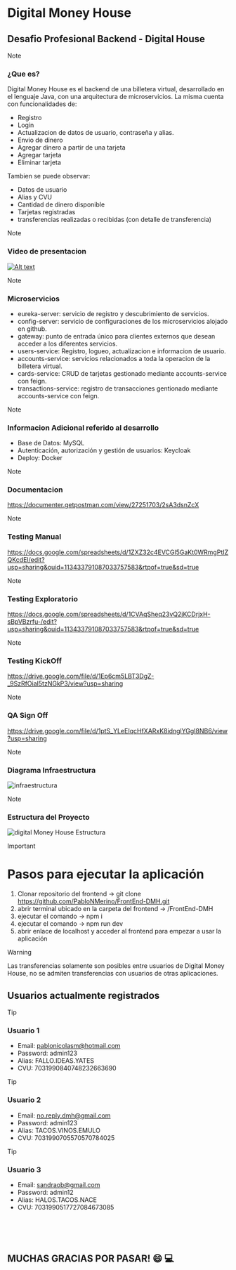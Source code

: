 # Digital Money House
## Desafio Profesional Backend - Digital House

> [!NOTE]
> ### ¿Que es?

Digital Money House es el backend de una billetera virtual, desarrollado en el lenguaje Java, con una arquitectura de microservicios.
La misma cuenta con funcionalidades de:
- Registro
- Login
- Actualizacion de datos de usuario, contraseña y alias.
- Envio de dinero
- Agregar dinero a partir de una tarjeta
- Agregar tarjeta
- Eliminar tarjeta

Tambien se puede observar:
- Datos de usuario
- Alias y CVU
- Cantidad de dinero disponible
- Tarjetas registradas
- transferencias realizadas o recibidas (con detalle de transferencia)
  

> [!NOTE]
> ### Video de presentacion

[![Alt text](https://img.youtube.com/vi/8vZuR8ChDqA/0.jpg)](https://www.youtube.com/watch?v=8vZuR8ChDqA)


> [!NOTE]
> ### Microservicios

- eureka-server: servicio de registro y descubrimiento de servicios.
- config-server: servicio de configuraciones de los microservicios alojado en github.
- gateway: punto de entrada único para clientes externos que desean acceder a los diferentes servicios.
- users-service: Registro, logueo, actualizacion e informacion de usuario.
- accounts-service: servicios relacionados a toda la operacion de la billetera virtual.
- cards-service: CRUD de tarjetas gestionado mediante accounts-service con feign.
- transactions-service: registro de transacciones gentionado mediante accounts-service con feign.
  

> [!NOTE]
> ### Informacion Adicional referido al desarrollo

- Base de Datos: MySQL
- Autenticación, autorización y gestión de usuarios: Keycloak
- Deploy: Docker


> [!NOTE]
> ### Documentacion

https://documenter.getpostman.com/view/27251703/2sA3dsnZcX


> [!NOTE]
> ### Testing Manual

https://docs.google.com/spreadsheets/d/1ZXZ32c4EVCGl5GaKt0WRmgPtIZQKcdEl/edit?usp=sharing&ouid=113433791087033757583&rtpof=true&sd=true


> [!NOTE]
> ### Testing Exploratorio

https://docs.google.com/spreadsheets/d/1CVAqSheq23vQ2jKCDrjxH-sBpVBzrfu-/edit?usp=sharing&ouid=113433791087033757583&rtpof=true&sd=true


> [!NOTE]
> ### Testing KickOff

https://drive.google.com/file/d/1Ep6cm5LBT3DgZ-_9SzRfOiaI5tzNGkP3/view?usp=sharing


> [!NOTE]
> ### QA Sign Off

https://drive.google.com/file/d/1ptS_YLeEIqcHfXARxK8idnglYGgI8NB6/view?usp=sharing


> [!NOTE]
> ### Diagrama Infraestructura

![infraestructura](https://github.com/PabloNMerino/DigitalMoneyHouse/assets/44982651/333a1538-fa06-477c-b11c-5abdf08a2024)


> [!NOTE]
> ### Estructura del Proyecto

![digital Money House Estructura](https://github.com/PabloNMerino/DigitalMoneyHouse/assets/44982651/cec828b9-f6de-446d-bd0c-5d2cc4036bf3)


> [!IMPORTANT]
> # Pasos para ejecutar la aplicación
> 1. Clonar repositorio del frontend -> git clone https://github.com/PabloNMerino/FrontEnd-DMH.git
> 2. abrir terminal ubicado en la carpeta del frontend -> /FrontEnd-DMH
> 3. ejecutar el comando -> npm i
> 4. ejecutar el comando -> npm run dev
> 5. abrir enlace de localhost y acceder al frontend para empezar a usar la aplicación

> [!WARNING]
> Las transferencias solamente son posibles entre usuarios de Digital Money House, no se admiten transferencias con usuarios de otras aplicaciones.

## Usuarios actualmente registrados

> [!TIP]
> ### Usuario 1
 - Email: pablonicolasm@hotmail.com
 - Password: admin123
 - Alias: FALLO.IDEAS.YATES
 - CVU: 7031990840748232663690


> [!TIP]
> ### Usuario 2
 - Email: no.reply.dmh@gmail.com
 - Password: admin123
 - Alias: TACOS.VINOS.EMULO
 - CVU: 7031990705570570784025

> [!TIP]
> ### Usuario 3
 - Email: sandraob@gmail.com
 - Password: admin12
 - Alias: HALOS.TACOS.NACE
 - CVU: 7031990517727084673085

<br>
<br>
<br>

## MUCHAS GRACIAS POR PASAR! :smile: :computer:








